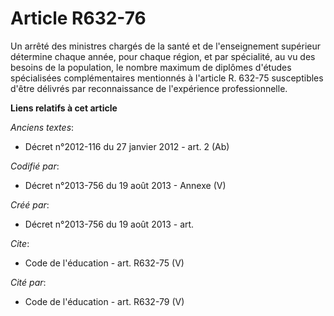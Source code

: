 # Article R632-76

Un arrêté des ministres chargés de la santé et de l'enseignement supérieur détermine chaque année, pour chaque région, et par
spécialité, au vu des besoins de la population, le nombre maximum de diplômes d'études spécialisées complémentaires
mentionnés à l'article R. 632-75 susceptibles d'être délivrés par reconnaissance de l'expérience professionnelle.

**Liens relatifs à cet article**

_Anciens textes_:

  - Décret n°2012-116 du 27 janvier 2012 - art. 2 (Ab)

_Codifié par_:

  - Décret n°2013-756 du 19 août 2013 -  Annexe (V)

_Créé par_:

  - Décret n°2013-756 du 19 août 2013 - art.

_Cite_:

  - Code de l'éducation - art. R632-75 (V)

_Cité par_:

  - Code de l'éducation - art. R632-79 (V)
